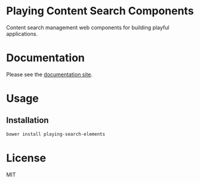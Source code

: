 Playing Content Search Components
=================================

Content search management web components for building playful applications.

# Documentation

Please see the [documentation site](https://playingio.github.io).

# Usage

## Installation

```bash
bower install playing-search-elements
```

# License

MIT
